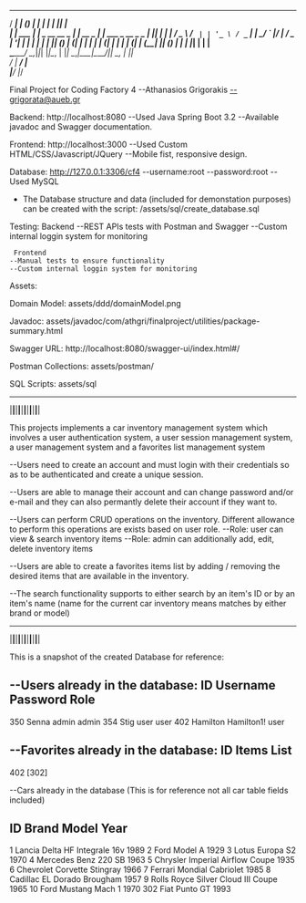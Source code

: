    _____          _ _               ______         _                     _  _   
  / ____|        | (_)             |  ____|       | |                   | || |  
 | |     ___   __| |_ _ __   __ _  | |__ __ _  ___| |_ ___  _ __ _   _  | || |_ 
 | |    / _ \ / _` | | '_ \ / _` | |  __/ _` |/ __| __/ _ \| '__| | | | |__   _|
 | |___| (_) | (_| | | | | | (_| | | | | (_| | (__| || (_) | |  | |_| |    | |  
  \_____\___/ \__,_|_|_| |_|\__, | |_|  \__,_|\___|\__\___/|_|   \__, |    |_|  
                             __/ |                                __/ |         
                            |___/                                |___/         


Final Project for Coding Factory 4
--Athanasios Grigorakis
--grigorata@aueb.gr

Backend: http://localhost:8080
	--Used Java Spring Boot 3.2
	--Available javadoc and Swagger documentation.


Frontend: http://localhost:3000
	--Used Custom HTML/CSS/Javascript/JQuery
	--Mobile fist, responsive design.

Database: http://127.0.0.1:3306/cf4
	--username:root
	--password:root
	--Used MySQL

* The Database structure and data (included for demonstation purposes) 
can be created with the script: /assets/sql/create_database.sql

Testing: Backend
	--REST APIs tests with Postman and Swagger
	--Custom internal loggin system for monitoring

	 Frontend
	--Manual tests to ensure functionality
	--Custom internal loggin system for monitoring

Assets:

Domain Model: assets/ddd/domainModel.png

Javadoc: assets/javadoc/com/athgri/finalproject/utilities/package-summary.html

Swagger URL: http://localhost:8080/swagger-ui/index.html#/

Postman Collections: assets/postman/

SQL Scripts: assets/sql
  ______ ______ ______ ______ ______ ______ ______ ______ ______ ______ 
 |______|______|______|______|______|______|______|______|______|______|

This projects implements a car inventory management system which involves a user authentication system, a user session management system, a user management system and a favorites list management system 

--Users need to create an account and must login with their credentials so as to be authenticated and create a unique session.

--Users are able to manage their account and can change password and/or e-mail and they can also permantly delete their account if they want to.

--Users can perform CRUD operations on the inventory. 
  Different allowance to perform this operations are exists based on user role.
	--Role: user can view & search inventory items
	--Role: admin can additionally add, edit, delete inventory items

--Users are able to create a favorites items list by adding / removing the desired items that are available in the inventory.

--The search functionality supports to either search by an item's ID or by an item's name (name for the current car inventory means matches by either brand or model) 
  ______ ______ ______ ______ ______ ______ ______ ______ ______ ______ 
 |______|______|______|______|______|______|______|______|______|______|

This is a snapshot of the created Database for reference:

--Users already in the database:
ID	Username	Password	Role
-----------------------------------------------------------
350	Senna		admin		admin
354	Stig		user		user
402	Hamilton	Hamilton1!	user

--Favorites already in the database:
ID	Items List
-----------------------------------------------------------
402	[302]

--Cars already in the database
(This is for reference not all car table fields included)

ID	Brand		Model			Year
-----------------------------------------------------------
1	Lancia		Delta HF Integrale 16v	1989
2	Ford		Model A			1929
3	Lotus		Europa S2		1970
4	Mercedes Benz 	220 SB			1963
5	Chrysler 	Imperial Airflow Coupe	1935
6	Chevrolet 	Corvette Stingray	1966
7	Ferrari		Mondial Cabriolet	1985
8	Cadillac 	EL Dorado Brougham	1957
9	Rolls Royce 	Silver Cloud III Coupe	1965
10	Ford		Mustang Mach 1		1970
302	Fiat		Punto GT		1993
